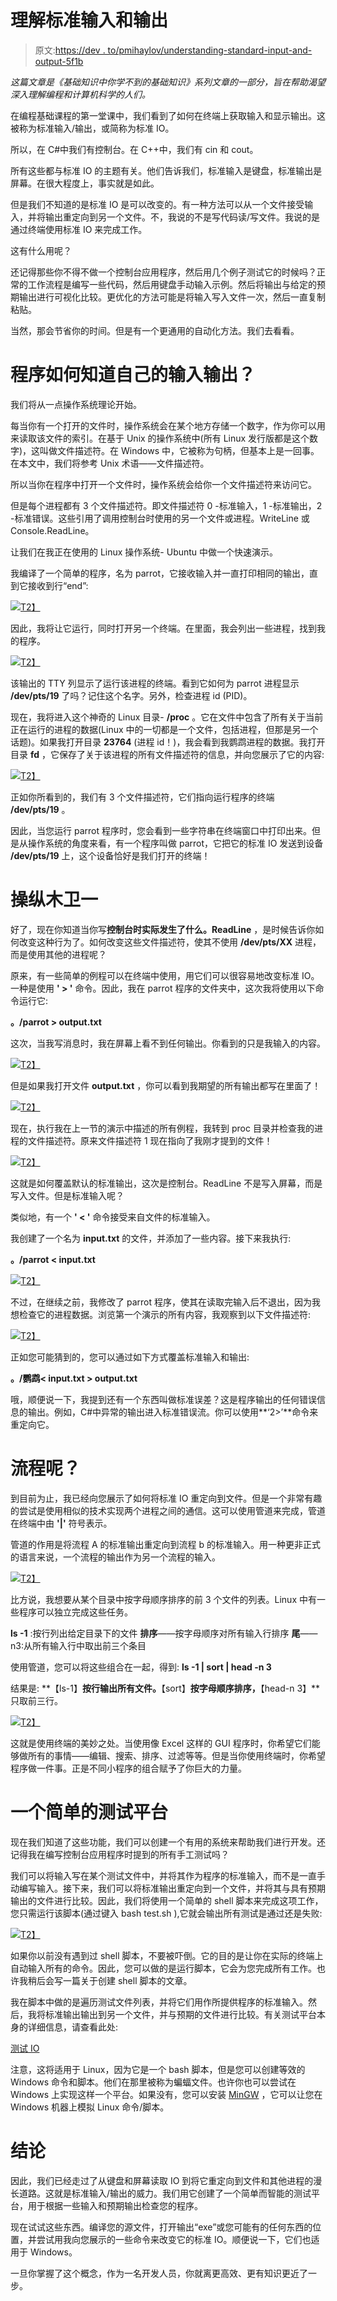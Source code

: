 # 理解标准输入和输出

> 原文:[https://dev . to/pmihaylov/understanding-standard-input-and-output-5f1b](https://dev.to/pmihaylov/understanding-standard-input-and-output-5f1b)

*这篇文章是《基础知识中你学不到的基础知识》系列文章的一部分，旨在帮助渴望深入理解编程和计算机科学的人们。*

在编程基础课程的第一堂课中，我们看到了如何在终端上获取输入和显示输出。这被称为标准输入/输出，或简称为标准 IO。

所以，在 C#中我们有控制台。在 C++中，我们有 cin 和 cout。

所有这些都与标准 IO 的主题有关。他们告诉我们，标准输入是键盘，标准输出是屏幕。在很大程度上，事实就是如此。

但是我们不知道的是标准 IO 是可以改变的。有一种方法可以从一个文件接受输入，并将输出重定向到另一个文件。不，我说的不是写代码读/写文件。我说的是通过终端使用标准 IO 来完成工作。

这有什么用呢？

还记得那些你不得不做一个控制台应用程序，然后用几个例子测试它的时候吗？正常的工作流程是编写一些代码，然后用键盘手动输入示例。然后将输出与给定的预期输出进行可视化比较。更优化的方法可能是将输入写入文件一次，然后一直复制粘贴。

当然，那会节省你的时间。但是有一个更通用的自动化方法。我们去看看。

# [](#how-does-a-program-know-its-inputs-and-outputs)程序如何知道自己的输入输出？

我们将从一点操作系统理论开始。

每当你有一个打开的文件时，操作系统会在某个地方存储一个数字，作为你可以用来读取该文件的索引。在基于 Unix 的操作系统中(所有 Linux 发行版都是这个数字)，这叫做文件描述符。在 Windows 中，它被称为句柄，但基本上是一回事。在本文中，我们将参考 Unix 术语——文件描述符。

所以当你在程序中打开一个文件时，操作系统会给你一个文件描述符来访问它。

但是每个进程都有 3 个文件描述符。即文件描述符 0 -标准输入，1 -标准输出，2 -标准错误。这些引用了调用控制台时使用的另一个文件或进程。WriteLine 或 Console.ReadLine。

让我们在我正在使用的 Linux 操作系统- Ubuntu 中做一个快速演示。

我编译了一个简单的程序，名为 parrot，它接收输入并一直打印相同的输出，直到它接收到行“end”:

[![](../Images/48f4f10c6d64b17f108b10c3d76c1bff.png)T2】](https://res.cloudinary.com/practicaldev/image/fetch/s--faHp86u8--/c_limit%2Cf_auto%2Cfl_progressive%2Cq_auto%2Cw_880/http://pmihaylov.com/wp-content/uploads/2017/07/parrot-program.png)

因此，我将让它运行，同时打开另一个终端。在里面，我会列出一些进程，找到我的程序。

[![](../Images/5b6ffb4c6d0b41abd54e06c0195d9dc8.png)T2】](https://res.cloudinary.com/practicaldev/image/fetch/s--jtcqjgXa--/c_limit%2Cf_auto%2Cfl_progressive%2Cq_auto%2Cw_880/http://pmihaylov.com/wp-content/uploads/2017/07/parrot-process.png)

该输出的 TTY 列显示了运行该进程的终端。看到它如何为 parrot 进程显示 **/dev/pts/19** 了吗？记住这个名字。另外，检查进程 id (PID)。

现在，我将进入这个神奇的 Linux 目录- **/proc** 。它在文件中包含了所有关于当前正在运行的进程的数据(Linux 中的一切都是一个文件，包括进程，但那是另一个话题)。如果我打开目录 **23764** (进程 id！)，我会看到我鹦鹉进程的数据。我打开目录 **fd** ，它保存了关于该进程的所有文件描述符的信息，并向您展示了它的内容:

[![](../Images/50e76ae5dc473c36693f288110f84b0f.png)T2】](https://res.cloudinary.com/practicaldev/image/fetch/s--_uaAxgIE--/c_limit%2Cf_auto%2Cfl_progressive%2Cq_auto%2Cw_880/http://pmihaylov.com/wp-content/uploads/2017/07/parrot-proc-dir.png)

正如你所看到的，我们有 3 个文件描述符，它们指向运行程序的终端 **/dev/pts/19** 。

因此，当您运行 parrot 程序时，您会看到一些字符串在终端窗口中打印出来。但是从操作系统的角度来看，有一个程序叫做 parrot，它把它的标准 IO 发送到设备 **/dev/pts/19** 上，这个设备恰好是我们打开的终端！

# [](#manipulating-the-io)操纵木卫一

好了，现在你知道当你写**控制台时实际发生了什么。ReadLine** ，是时候告诉你如何改变这种行为了。如何改变这些文件描述符，使其不使用 **/dev/pts/XX** 进程，而是使用其他的进程呢？

原来，有一些简单的例程可以在终端中使用，用它们可以很容易地改变标准 IO。一种是使用 **' > '** 命令。因此，我在 parrot 程序的文件夹中，这次我将使用以下命令运行它:

**。/parrot > output.txt**

这次，当我写消息时，我在屏幕上看不到任何输出。你看到的只是我输入的内容。

[![](../Images/b2f3e98dc93c6775610f9d5bed5b893c.png)T2】](https://res.cloudinary.com/practicaldev/image/fetch/s--yFW6fJYQ--/c_limit%2Cf_auto%2Cfl_progressive%2Cq_auto%2Cw_880/http://pmihaylov.com/wp-content/uploads/2017/07/parrot-stdout-1.png)

但是如果我打开文件 **output.txt** ，你可以看到我期望的所有输出都写在里面了！

[![](../Images/2676592bc068c60016fb00b9eafe2e19.png)T2】](https://res.cloudinary.com/practicaldev/image/fetch/s--ApuJZ8Ga--/c_limit%2Cf_auto%2Cfl_progressive%2Cq_auto%2Cw_880/http://pmihaylov.com/wp-content/uploads/2017/07/parrot-output.png)

现在，执行我在上一节的演示中描述的所有例程，我转到 proc 目录并检查我的进程的文件描述符。原来文件描述符 1 现在指向了我刚才提到的文件！

[![](../Images/ae636f9325940f33674630d353d17ac5.png)T2】](https://res.cloudinary.com/practicaldev/image/fetch/s--_HJLR-Rk--/c_limit%2Cf_auto%2Cfl_progressive%2Cq_auto%2Cw_880/http://pmihaylov.com/wp-content/uploads/2017/07/parrot-stdout-redirected-1024x102.png)

这就是如何覆盖默认的标准输出，这次是控制台。ReadLine 不是写入屏幕，而是写入文件。但是标准输入呢？

类似地，有一个 **' < '** 命令接受来自文件的标准输入。

我创建了一个名为 **input.txt** 的文件，并添加了一些内容。接下来我执行:

**。/parrot < input.txt**

[![](../Images/bf80147c068af5cf3b8ce5cb0beb6623.png)T2】](https://res.cloudinary.com/practicaldev/image/fetch/s--Yu0vs1NC--/c_limit%2Cf_auto%2Cfl_progressive%2Cq_auto%2Cw_880/http://pmihaylov.com/wp-content/uploads/2017/07/parrot-input-gedit.png)

不过，在继续之前，我修改了 parrot 程序，使其在读取完输入后不退出，因为我想检查它的进程数据。浏览第一个演示的所有内容，我观察到以下文件描述符:

[![](../Images/fdc6f918bbadc0cdee9b9f2e50b6c599.png)T2】](https://res.cloudinary.com/practicaldev/image/fetch/s--kS84T-zp--/c_limit%2Cf_auto%2Cfl_progressive%2Cq_auto%2Cw_880/http://pmihaylov.com/wp-content/uploads/2017/07/parrot-stdin-redirected-1024x100.png)

正如您可能猜到的，您可以通过如下方式覆盖标准输入和输出:

**。/鹦鹉< input.txt > output.txt**

哦，顺便说一下，我提到还有一个东西叫做标准误差？这是程序输出的任何错误信息的输出。例如，C#中异常的输出进入标准错误流。你可以使用**‘2>’**命令来重定向它。

# [](#what-about-processes)流程呢？

到目前为止，我已经向您展示了如何将标准 IO 重定向到文件。但是一个非常有趣的尝试是使用相似的技术实现两个进程之间的通信。这可以使用管道来完成，管道在终端中由 **'|'** 符号表示。

管道的作用是将流程 A 的标准输出重定向到流程 b 的标准输入。用一种更非正式的语言来说，一个流程的输出作为另一个流程的输入。

[![](../Images/b8f77a21c3f87c925ce41834a52bd1df.png)T2】](https://res.cloudinary.com/practicaldev/image/fetch/s--_YvMrgwl--/c_limit%2Cf_auto%2Cfl_progressive%2Cq_auto%2Cw_880/http://pmihaylov.com/wp-content/uploads/2017/07/pipe-explanation.png)

比方说，我想要从某个目录中按字母顺序排序的前 3 个文件的列表。Linux 中有一些程序可以独立完成这些任务。

**ls -1** :按行列出给定目录下的文件
**排序**——按字母顺序对所有输入行排序
**尾**——n3:从所有输入行中取出前三个条目

使用管道，您可以将这些组合在一起，得到:
**ls -1 | sort | head -n 3**

结果是:
**【ls-1】**按行输出所有文件。**【sort】**按字母顺序排序，**【head-n 3】**只取前三行。

[![](../Images/6388fdf56eef8e9b7318567dff6545f3.png)T2】](https://res.cloudinary.com/practicaldev/image/fetch/s--MlVco-Xp--/c_limit%2Cf_auto%2Cfl_progressive%2Cq_auto%2Cw_880/http://pmihaylov.com/wp-content/uploads/2017/07/pipe-example-1024x101.png)

这就是使用终端的美妙之处。当使用像 Excel 这样的 GUI 程序时，你希望它们能够做所有的事情——编辑、搜索、排序、过滤等等。但是当你使用终端时，你希望程序做一件事。正是不同小程序的组合赋予了你巨大的力量。

# [](#a-simple-test-platform)一个简单的测试平台

现在我们知道了这些功能，我们可以创建一个有用的系统来帮助我们进行开发。还记得我在编写控制台应用程序时提到的所有手工测试吗？

我们可以将输入写在某个测试文件中，并将其作为程序的标准输入，而不是一直手动编写输入。接下来，我们可以将标准输出重定向到一个文件，并将其与具有预期输出的文件进行比较。因此，我们将使用一个简单的 shell 脚本来完成这项工作，您只需运行该脚本(通过键入 bash test.sh ),它就会输出所有测试是通过还是失败:

[![](../Images/f95d66043e14ae08bdfb63879ad93466.png)T2】](https://res.cloudinary.com/practicaldev/image/fetch/s--tKiFC8uS--/c_limit%2Cf_auto%2Cfl_progressive%2Cq_auto%2Cw_880/http://pmihaylov.com/wp-content/uploads/2017/07/parrot-test-1-1024x256.png)

如果你以前没有遇到过 shell 脚本，不要被吓倒。它的目的是让你在实际的终端上自动输入所有的命令。因此，您可以做的是运行脚本，它会为您完成所有工作。也许我稍后会写一篇关于创建 shell 脚本的文章。

我在脚本中做的是遍历测试文件列表，并将它们用作所提供程序的标准输入。然后，我将标准输出输出到另一个文件，并与预期的文件进行比较。有关测试平台本身的详细信息，请查看此处:

[测试 IO](https://github.com/PreslavMihaylov/tests-io)

注意，这将适用于 Linux，因为它是一个 bash 脚本，但是您可以创建等效的 Windows 命令和脚本。他们在那里被称为蝙蝠文件。也许你也可以尝试在 Windows 上实现这样一个平台。如果没有，您可以安装 [MinGW](http://www.mingw.org/) ，它可以让您在 Windows 机器上模拟 Linux 命令/脚本。

# [](#conclusion)结论

因此，我们已经走过了从键盘和屏幕读取 IO 到将它重定向到文件和其他进程的漫长道路。这就是标准输入/输出的威力。我们用它创建了一个简单而智能的测试平台，用于根据一些输入和预期输出检查您的程序。

现在试试这些东西。编译您的源文件，打开输出“exe”或您可能有的任何东西的位置，并尝试用我向您展示的一些命令来改变它的标准 IO。顺便说一下，它们也适用于 Windows。

一旦你掌握了这个概念，作为一名开发人员，你就离更高效、更有知识更近了一步。